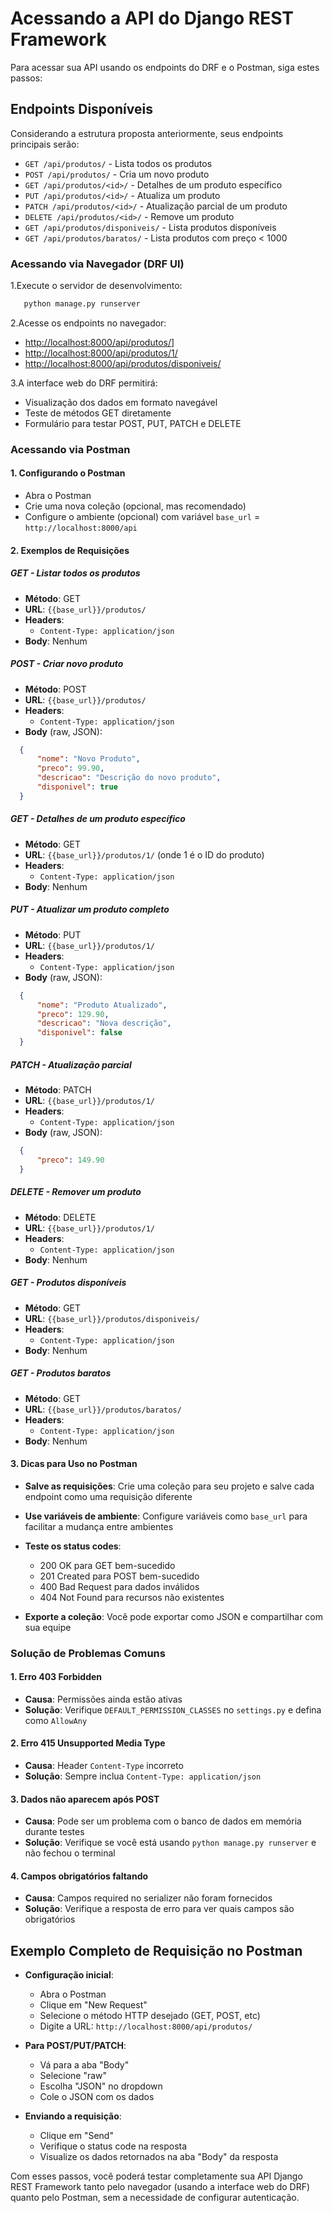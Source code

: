 # Acessando a API do Django REST Framework

Para acessar sua API usando os endpoints do DRF e o Postman, siga estes passos:

## Endpoints Disponíveis

Considerando a estrutura proposta anteriormente, seus endpoints principais serão:

- `GET /api/produtos/` - Lista todos os produtos
- `POST /api/produtos/` - Cria um novo produto
- `GET /api/produtos/<id>/` - Detalhes de um produto específico
- `PUT /api/produtos/<id>/` - Atualiza um produto
- `PATCH /api/produtos/<id>/` - Atualização parcial de um produto
- `DELETE /api/produtos/<id>/` - Remove um produto
- `GET /api/produtos/disponiveis/` - Lista produtos disponíveis
- `GET /api/produtos/baratos/` - Lista produtos com preço < 1000

### Acessando via Navegador (DRF UI)

1.Execute o servidor de desenvolvimento:

```bash
   python manage.py runserver
```

2.Acesse os endpoints no navegador:

- [http://localhost:8000/api/produtos/](http://localhost:8000/api/produtos/)]
- [http://localhost:8000/api/produtos/1/](http://localhost:8000/api/produtos/1/)
- [http://localhost:8000/api/produtos/disponiveis/](http://localhost:8000/api/produtos/disponiveis/)

3.A interface web do DRF permitirá:

- Visualização dos dados em formato navegável
- Teste de métodos GET diretamente
- Formulário para testar POST, PUT, PATCH e DELETE

### Acessando via Postman

#### 1. Configurando o Postman

- Abra o Postman
- Crie uma nova coleção (opcional, mas recomendado)
- Configure o ambiente (opcional) com variável `base_url` = `http://localhost:8000/api`

#### 2. Exemplos de Requisições

##### GET - Listar todos os produtos

- **Método**: GET
- **URL**: `{{base_url}}/produtos/`
- **Headers**:
  - `Content-Type: application/json`
- **Body**: Nenhum

##### POST - Criar novo produto

- **Método**: POST
- **URL**: `{{base_url}}/produtos/`
- **Headers**:
  - `Content-Type: application/json`
- **Body** (raw, JSON):

```json
  {
      "nome": "Novo Produto",
      "preco": 99.90,
      "descricao": "Descrição do novo produto",
      "disponivel": true
  }
```

##### GET - Detalhes de um produto específico

- **Método**: GET
- **URL**: `{{base_url}}/produtos/1/` (onde 1 é o ID do produto)
- **Headers**:
  - `Content-Type: application/json`
- **Body**: Nenhum

##### PUT - Atualizar um produto completo

- **Método**: PUT
- **URL**: `{{base_url}}/produtos/1/`
- **Headers**:
  - `Content-Type: application/json`
- **Body** (raw, JSON):

```json
  {
      "nome": "Produto Atualizado",
      "preco": 129.90,
      "descricao": "Nova descrição",
      "disponivel": false
  }
```

##### PATCH - Atualização parcial

- **Método**: PATCH
- **URL**: `{{base_url}}/produtos/1/`
- **Headers**:
  - `Content-Type: application/json`
- **Body** (raw, JSON):

```json
  {
      "preco": 149.90
  }
```

##### DELETE - Remover um produto

- **Método**: DELETE
- **URL**: `{{base_url}}/produtos/1/`
- **Headers**:
  - `Content-Type: application/json`
- **Body**: Nenhum

##### GET - Produtos disponíveis

- **Método**: GET
- **URL**: `{{base_url}}/produtos/disponiveis/`
- **Headers**:
  - `Content-Type: application/json`
- **Body**: Nenhum

##### GET - Produtos baratos

- **Método**: GET
- **URL**: `{{base_url}}/produtos/baratos/`
- **Headers**:
  - `Content-Type: application/json`
- **Body**: Nenhum

#### 3. Dicas para Uso no Postman

- **Salve as requisições**: Crie uma coleção para seu projeto e salve cada endpoint como uma requisição diferente

- **Use variáveis de ambiente**: Configure variáveis como `base_url` para facilitar a mudança entre ambientes

- **Teste os status codes**:
  - 200 OK para GET bem-sucedido
  - 201 Created para POST bem-sucedido
  - 400 Bad Request para dados inválidos
  - 404 Not Found para recursos não existentes

- **Exporte a coleção**: Você pode exportar como JSON e compartilhar com sua equipe

### Solução de Problemas Comuns

#### 1. Erro 403 Forbidden

- **Causa**: Permissões ainda estão ativas
- **Solução**: Verifique `DEFAULT_PERMISSION_CLASSES` no `settings.py` e defina como `AllowAny`

#### 2. Erro 415 Unsupported Media Type

- **Causa**: Header `Content-Type` incorreto
- **Solução**: Sempre inclua `Content-Type: application/json`

#### 3. Dados não aparecem após POST

- **Causa**: Pode ser um problema com o banco de dados em memória durante testes
- **Solução**: Verifique se você está usando `python manage.py runserver` e não fechou o terminal

#### 4. Campos obrigatórios faltando

- **Causa**: Campos required no serializer não foram fornecidos
- **Solução**: Verifique a resposta de erro para ver quais campos são obrigatórios

## Exemplo Completo de Requisição no Postman

- **Configuração inicial**:
  - Abra o Postman
  - Clique em "New Request"
  - Selecione o método HTTP desejado (GET, POST, etc)
  - Digite a URL: `http://localhost:8000/api/produtos/`

- **Para POST/PUT/PATCH**:
  - Vá para a aba "Body"
  - Selecione "raw"
  - Escolha "JSON" no dropdown
  - Cole o JSON com os dados

- **Enviando a requisição**:
  - Clique em "Send"
  - Verifique o status code na resposta
  - Visualize os dados retornados na aba "Body" da resposta

Com esses passos, você poderá testar completamente sua API Django REST Framework tanto pelo navegador (usando a interface web do DRF) quanto pelo Postman, sem a necessidade de configurar autenticação.
